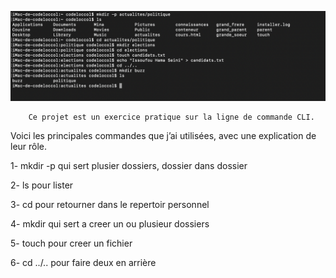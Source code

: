 ![tety](../assets/Capture%203.png)

        Ce projet est un exercice pratique sur la ligne de commande CLI.
Voici les principales commandes que j’ai utilisées, avec une explication de leur rôle.

1- mkdir -p   qui sert plusier dossiers, dossier dans dossier  

2- ls         pour lister

3- cd         pour retourner dans le repertoir personnel

4- mkdir     qui sert a creer un ou plusieur dossiers

5- touch      pour creer un fichier

6- cd ../..    pour faire deux en arrière 
